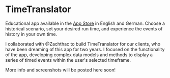 # TimeTranslator
Educational app available in the [App Store](https://apps.apple.com/us/app/time-translator/id1552304730) in English and German.
Choose a historical scenario, set your desired run time, and experience the events of history in your own time.

I collaborated with @Zachthac to build TimeTranslator for our clients, who have been dreaming of this app for two years.
I focused on the functionality of the app, developing complex data models and methods to display a series of timed events within the user's selected timeframe.

More info and screenshots will be posted here soon!
